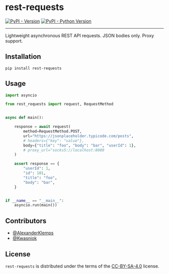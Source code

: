 # rest-requests

[![PyPI - Version](https://img.shields.io/pypi/v/rest-requests.svg)](https://pypi.org/project/rest-requests)
[![PyPI - Python Version](https://img.shields.io/pypi/pyversions/rest-requests.svg)](https://pypi.org/project/rest-requests)

-----

Lightweight asynchronous REST API requests. JSON bodies only. Proxy support.

## Installation

```console
pip install rest-requests
```

## Usage

```python
import asyncio

from rest_requests import request, RequestMethod


async def main():

    response = await request(
        method=RequestMethod.POST,
        url="https://jsonplaceholder.typicode.com/posts",
        # headers={"key": "value"},
        body={"title": "foo", "body": "bar", "userId": 1},
        # proxy_url="socks5://localhost:8080
    )

    assert response == {
        "userId": 1,
        "id": 101,
        "title": "foo",
        "body": "bar",
    }


if __name__ == "__main__":
    asyncio.run(main())

```

## Contributors

- [@AlexanderKlemps](https://github.com/AlexanderKlemps)
- [@Kwasniok](https://github.com/Kwasniok)

## License

`rest-requests` is distributed under the terms of the [CC-BY-SA-4.0](http://creativecommons.org/licenses/by-sa/4.0) license.
